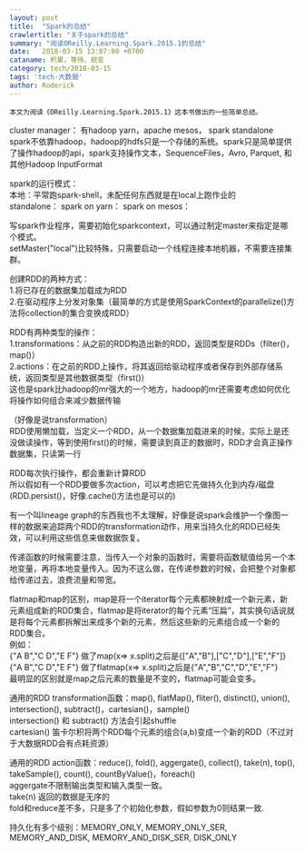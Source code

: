 ```yaml
---
layout: post
title:  "Spark的总结"
crawlertitle: "关于spark的总结"
summary: "阅读OReilly.Learning.Spark.2015.1的总结"
date:   2018-03-15 13:07:00 +0700
cataname: 积累，等待，蜕变
category: tech/2018-03-15
tags: 'tech-大数据'
author: Roderick
---
```

`本文为阅读《OReilly.Learning.Spark.2015.1》这本书做出的一些简单总结。`


cluster manager：
有hadoop yarn，apache mesos， spark standalone
spark不依靠hadoop，hadoop的hdfs只是一个存储的系统。spark只是简单提供了操作hadoop的api，spark支持操作文本，SequenceFiles，Avro, Parquet, 和其他Hadoop InputFormat

spark的运行模式：  
本地：平常跑spark-shell，未配任何东西就是在local上跑作业的  
standalone：
spark on yarn：
spark on mesos：

写spark作业程序，需要初始化sparkcontext，可以通过制定master来指定是哪个模式。  
setMaster("local")比较特殊，只需要启动一个线程连接本地机器，不需要连接集群。  

创建RDD的两种方式：  
1.将已存在的数据集加载成为RDD  
2.在驱动程序上分发对象集（最简单的方式是使用SparkContext的parallelize()方法将collection的集合变换成RDD）  

RDD有两种类型的操作：  
1.transformations：从之前的RDD构造出新的RDD，返回类型是RDDs（filter()，map()）  
2.actions：在之前的RDD上操作，将其返回给驱动程序或者保存到外部存储系统，返回类型是其他数据类型（first()）  
这也是spark比hadoop的mr强大的一个地方，hadoop的mr还需要考虑如何优化将操作如何组合来减少数据传输  

（好像是说transformation）  
RDD使用懒加载，当定义一个RDD，从一个数据集加载进来的时候，实际上是还没做读操作，等到使用first()的时候，需要读到真正的数据时，RDD才会真正操作数据集，只读第一行  

RDD每次执行操作，都会重新计算RDD  
所以假如有一个RDD要做多次action，可以考虑把它先做持久化到内存/磁盘(RDD.persist()，好像.cache()方法也是可以的)  

有一个叫lineage graph的东西我也不太理解，好像是说spark会维护一个像图一样的数据来追踪两个RDD的transformation动作，用来当持久化的RDD已经失效，可以利用这些信息来做数据恢复。  

传递函数的时候需要注意，当传入一个对象的函数时，需要将函数赋值给另一个本地变量，再将本地变量传入。因为不这么做，在传递参数的时候，会把整个对象都给传递过去，浪费流量和带宽。  

flatmap和map的区别，map是将一个iterator每个元素都映射成一个新元素，新元素组成新的RDD集合，flatmap是将iterator的每个元素“压扁”，其实换句话说就是将每个元素都拆解出来成多个新的元素，然后这些新的元素组合成一个新的RDD集合。  
例如：  
{"A B","C D","E F"} 做了map(x=> x.split)之后是{["A","B"],["C","D"],["E","F"]}  
{"A B","C D","E F"} 做了flatmap(x=> x.split)之后是{"A","B","C","D","E","F"}  
最明显的区别就是map之后元素的数量是不变的，flatmap可能会变多。

通用的RDD transformation函数：map(), flatMap(), fliter(), distinct(), union(), intersection(), subtract()，cartesian()，sample()  
intersection() 和 subtract() 方法会引起shuffle  
cartesian() 笛卡尔积将两个RDD每个元素的组合(a,b)变成一个新的RDD（不过对于大数据RDD会有点耗资源）  

通用的RDD action函数：reduce(), fold(), aggergate(), collect(), take(n), top(), takeSample(), count(), countByValue()，foreach()  
aggergate不限制输出类型和输入类型一致。  
take(n) 返回的数据是无序的  
fold和reduce差不多，只是多了个初始化参数，假如参数为0则结果一致.  

持久化有多个级别：MEMORY_ONLY, MEMORY_ONLY_SER, MEMORY_AND_DISK, MEMORY_AND_DISK_SER, DISK_ONLY
